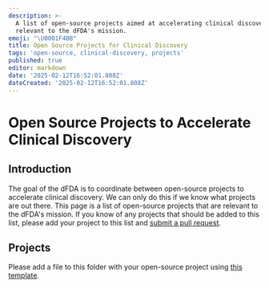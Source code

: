 ```yaml
---
description: >-
  A list of open-source projects aimed at accelerating clinical discovery
  relevant to the dFDA's mission.
emoji: "\U0001F4BB"
title: Open Source Projects for Clinical Discovery
tags: 'open-source, clinical-discovery, projects'
published: true
editor: markdown
date: '2025-02-12T16:52:01.808Z'
dateCreated: '2025-02-12T16:52:01.808Z'
---
```

# Open Source Projects to Accelerate Clinical Discovery

## Introduction

The goal of the dFDA is to coordinate between open-source projects to accelerate clinical discovery. We can only do this if we know what projects are out there. This page is a list of open-source projects that are relevant to the dFDA's mission. If you know of any projects that should be added to this list, please add your project to this list and [submit a pull request](./CONTRIBUTING.md).

## Projects

Please add a file to this folder with your open-source project using [this template](../templates/open_source_project.md).




